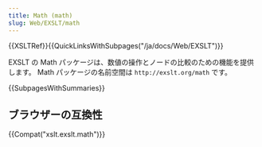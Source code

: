 ```yaml
---
title: Math (math)
slug: Web/EXSLT/math
---
```

{{XSLTRef}}{{QuickLinksWithSubpages("/ja/docs/Web/EXSLT")}}

EXSLT の Math パッケージは、数値の操作とノードの比較のための機能を提供します。 Math パッケージの名前空間は `http://exslt.org/math` です。

{{SubpagesWithSummaries}}

## ブラウザーの互換性

{{Compat("xslt.exslt.math")}}
